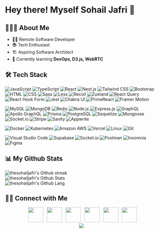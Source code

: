 <h1> Hey there! Myself Sohail Jafri 👋</h1>

## 👨🏻‍💻 About Me

- 👨‍💻 Remote Software Developer
- 📚 Tech Enthusiast
- 🏗️ Aspiring Software Architect
- 🌱 Currently learning **DevOps, D3.js, WebRTC**

## 🛠 Tech Stack

<img src="https://img.shields.io/badge/JavaScript-F7DF1E?style=for-the-badge&logo=javascript&logoColor=black"
alt="JavaScript"/>
<img src="https://img.shields.io/badge/TypeScript-007ACC?style=for-the-badge&logo=typescript&logoColor=white"
alt="TypeScript"/>
<img src="https://img.shields.io/badge/React-20232A?style=for-the-badge&logo=react&logoColor=61DAFB"
alt="React"/>
<img src="https://img.shields.io/badge/Next.js-000000?style=for-the-badge&logo=next.js&logoColor=white"
alt="Next.js"/>
<img src="https://img.shields.io/badge/Tailwind%20CSS-38B2AC?style=for-the-badge&logo=tailwind-css&logoColor=white"
alt="Tailwind CSS"/>
<img src="https://img.shields.io/badge/Bootstrap-563D7C?style=for-the-badge&logo=bootstrap&logoColor=white"
alt="Bootstrap"/>
<img src="https://img.shields.io/badge/HTML-239120?style=for-the-badge&logo=html5&logoColor=white"
alt="HTML"/>
<img src="https://img.shields.io/badge/CSS-239120?&style=for-the-badge&logo=css3&logoColor=white"
alt="CSS"/>
<img src="https://img.shields.io/badge/Sass-CC6699?style=for-the-badge&logo=sass&logoColor=white"
alt="Sass"/>
<img src="https://img.shields.io/badge/Less-1D365D?style=for-the-badge&logo=less&logoColor=white"
alt="Less"/>
<img src="https://img.shields.io/badge/Recoil-FFFFFF?style=for-the-badge&logo=recoil&logoColor=black"
alt="Recoil"/>
<img src="https://img.shields.io/badge/Zustand-000000?style=for-the-badge&logo=react&logoColor=white"
alt="Zustand"/>
<img src="https://img.shields.io/badge/React%20Query-000000?style=for-the-badge&logo=react-query&logoColor=white"
alt="React Query"/>
<img src="https://img.shields.io/badge/React%20Hook%20Form-000000?style=for-the-badge&logo=react-hook-form&logoColor=white"
alt="React Hook Form"/>
<img src="https://img.shields.io/badge/Jest-C21325?style=for-the-badge&logo=jest&logoColor=white"
alt="Jest"/>
<img src="https://img.shields.io/badge/Chakra%20UI-319795?style=for-the-badge&logo=chakra-ui&logoColor=white"
alt="Chakra UI"/>
<img src="https://img.shields.io/badge/PrimeReact-1C2755?style=for-the-badge&logo=react&logoColor=white"
alt="PrimeReact"/>
<img src="https://img.shields.io/badge/Framer%20Motion-000000?style=for-the-badge&logo=framer&logoColor=white"
alt="Framer Motion"/>

<img src="https://img.shields.io/badge/MySQL-00000F?style=for-the-badge&logo=mysql&logoColor=white"
alt="MySQL"/>
<img src="https://img.shields.io/badge/MongoDB-4EA94B?style=for-the-badge&logo=mongodb&logoColor=white"
alt="MongoDB"/>
<img src="https://img.shields.io/badge/Redis-DC382D?style=for-the-badge&logo=redis&logoColor=white"
alt="Redis"/>
<img src="https://img.shields.io/badge/Node.js-43853D?style=for-the-badge&logo=node.js&logoColor=white"
alt="Node.js"/>
<img src="https://img.shields.io/badge/Express.js-404D59?style=for-the-badge&logo=express&logoColor=white"
alt="Express.js"/>
<img src="https://img.shields.io/badge/GraphQL-E10098?style=for-the-badge&logo=graphql&logoColor=white"
alt="GraphQL"/>
<img src="https://img.shields.io/badge/Apollo%20GraphQL-311C87?style=for-the-badge&logo=apollo-graphql"
alt="Apollo GraphQL"/>
<img src="https://img.shields.io/badge/Prisma-1B222D?style=for-the-badge&logo=prisma&logoColor=white"
alt="Prisma"/>
<img src="https://img.shields.io/badge/PostgreSQL-316192?style=for-the-badge&logo=postgresql&logoColor=white"
alt="PostgreSQL"/>
<img src="https://img.shields.io/badge/Sequelize-52B0E7?style=for-the-badge&logo=sequelize&logoColor=white"
alt="Sequelize"/>
<img src="https://img.shields.io/badge/Mongoose-47A248?style=for-the-badge&logo=mongoose&logoColor=white"
alt="Mongoose"/>
<img src="https://img.shields.io/badge/Socket.io-010101?style=for-the-badge&logo=socket.io&logoColor=white"
alt="Socket.io"/>
<img src="https://img.shields.io/badge/Stripe-008CDD?style=for-the-badge&logo=stripe&logoColor=white"
alt="Stripe"/>
<img src="https://img.shields.io/badge/Sanity-000000?style=for-the-badge&logo=sanity&logoColor=white"
alt="Sanity"/>
<img src="https://img.shields.io/badge/Appwrite-f00000?style=for-the-badge&logo=appwrite&logoColor=white"
alt="Appwrite"/>

<img src="https://img.shields.io/badge/Docker-2CA5E0?style=for-the-badge&logo=docker&logoColor=white"
alt="Docker"/>
<img src="https://img.shields.io/badge/Kubernetes-326CE5?style=for-the-badge&logo=kubernetes&logoColor=white"
alt="Kubernetes"/>
<img src="https://img.shields.io/badge/Amazon%20AWS-232F3E?style=for-the-badge&logo=amazon-aws&logoColor=white"
alt="Amazon AWS"/>
<img src="https://img.shields.io/badge/Vercel-000000?style=for-the-badge&logo=vercel&logoColor=white"
alt="Vercel"/>
<img src="https://img.shields.io/badge/Linux-FCC624?style=for-the-badge&logo=linux&logoColor=black"
alt="Linux"/>
<img src="https://img.shields.io/badge/Git-F05032?style=for-the-badge&logo=git&logoColor=white"
alt="Git"/>

<img src="https://img.shields.io/badge/Visual%20Studio%20Code-007ACC?style=for-the-badge&logo=visual-studio-code&logoColor=white"
alt="Visual Studio Code"/>
<img src="https://img.shields.io/badge/Supabase-000000?style=for-the-badge&logo=supabase&logoColor=white"
alt="Supabase"/>
<img src="https://img.shields.io/badge/Socket.io-010101?style=for-the-badge&logo=socket.io&logoColor=white"
alt="Socket.io"/>
<img src="https://img.shields.io/badge/Postman-FF6C37?style=for-the-badge&logo=postman&logoColor=white"
alt="Postman"/>
<img src="https://img.shields.io/badge/Insomnia-5849BE?style=for-the-badge&logo=insomnia&logoColor=white"
alt="Insomnia"/>
<img src="https://img.shields.io/badge/Figma-F24E1E?style=for-the-badge&logo=figma&logoColor=white"
alt="Figma"/>

## 📊 My Github Stats

<div align="left">
<img alt="thesohailjafri's Github streak" src="https://github-readme-streak-stats.herokuapp.com/?user=thesohailjafri&theme=algolia"/>
<br/>
<img alt="thesohailjafri's Github Stats" src="https://github-readme-stats.vercel.app/api?username=thesohailjafri&include_all_commits=true&show=reviews,discussions_started,discussions_answered,prs_merged,prs_merged_percentage&count_private=true&show_icons=true&&theme=algolia"/>
<br/>
<img src="https://github-readme-stats.vercel.app/api/top-langs/?username=thesohailjafri&layout=compact&theme=algolia" alt="thesohailjafri's Github Lang"/>
</div>

## 🤝🏻 Connect with Me

<div align="center">
&nbsp; <a href="mailto:thesohailjafri@gmail.com" target="_blank" rel="noopener noreferrer"><img src="https://img.icons8.com/nolan/64/new-post.png"  width="50" /></a>
&nbsp; <a href="https://www.instagram.com/thesohailjafri/" target="_blank" rel="noopener noreferrer"><img src="https://img.icons8.com/nolan/64/instagram-new.png" width="50" /></a>  
&nbsp; <a href="https://www.facebook.com/sohail.jafri.908/" target="_blank" rel="noopener noreferrer"><img src="https://img.icons8.com/nolan/64/facebook.png" width="50" /></a>
&nbsp; <a href="https://twitter.com/thesohailjafri/" target="_blank" rel="noopener noreferrer"><img src="https://img.icons8.com/nolan/64/twitter-squared.png" width="50" /></a>
&nbsp; <a href="https://www.linkedin.com/in/thesohailjafri/" target="_blank" rel="noopener noreferrer"><img src="https://img.icons8.com/nolan/64/linkedin.png" width="50" /></a>
&nbsp; <a href="https://thesohailjafri.com" target="_blank" rel="noopener noreferrer"><img src="https://img.icons8.com/nolan/64/web-design.png" width="50" /></a>
</div>

<div align="center">
<img src="https://visitor-badge.laobi.icu/badge?page_id=thesohailjafri" id="counter">
</div>
